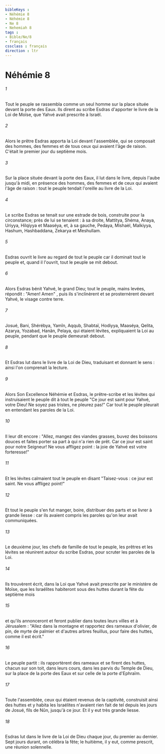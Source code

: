 ```yaml
---
bibleKeys : 
- Néhémie 8
- Néhémie 8
- Ne 8
- Nehemiah 8
tags : 
- Bible/Ne/8
- français
cssclass : français
direction : ltr
---
```


# Néhémie 8

###### 1
Tout le peuple se rassembla comme un seul homme sur la place située devant la porte des Eaux. Ils dirent au scribe Esdras d'apporter le livre de la Loi de Moïse, que Yahvé avait prescrite à Israël.
###### 2
Alors le prêtre Esdras apporta la Loi devant l'assemblée, qui se composait des hommes, des femmes et de tous ceux qui avaient l'âge de raison. C'était le premier jour du septième mois.
###### 3
Sur la place située devant la porte des Eaux, il lut dans le livre, depuis l'aube jusqu'à midi, en présence des hommes, des femmes et de ceux qui avaient l'âge de raison : tout le peuple tendait l'oreille au livre de la Loi.
###### 4
Le scribe Esdras se tenait sur une estrade de bois, construite pour la circonstance; près de lui se tenaient : à sa droite, Mattitya, Shéma, Anaya, Uriyya, Hilqiyya et Maaséya, et, à sa gauche, Pedaya, Mishaèl, Malkiyya, Hashum, Hashbaddana, Zekarya et Meshullam.
###### 5
Esdras ouvrit le livre au regard de tout le peuple car il dominait tout le peuple et, quand il l'ouvrit, tout le peuple se mit debout.
###### 6
Alors Esdras bénit Yahvé, le grand Dieu; tout le peuple, mains levées, répondit : "Amen! Amen" , puis ils s'inclinèrent et se prosternèrent devant Yahvé, le visage contre terre.
###### 7
Josué, Bani, Shérébya, Yamîn, Aqqub, Shabtaï, Hodiyya, Maaséya, Qelita, Azarya, Yozabad, Hanân, Pelaya, qui étaient lévites, expliquaient la Loi au peuple, pendant que le peuple demeurait debout. 
###### 8
Et Esdras lut dans le livre de la Loi de Dieu, traduisant et donnant le sens : ainsi l'on comprenait la lecture.
###### 9
Alors Son Excellence Néhémie et Esdras, le prêtre-scribe et les lévites qui instruisaient le peuple dit à tout le peuple "Ce jour est saint pour Yahvé, votre Dieu! Ne soyez pas tristes, ne pleurez pas!" Car tout le peuple pleurait en entendant les paroles de la Loi.
###### 10
Il leur dit encore : "Allez, mangez des viandes grasses, buvez des boissons douces et faites porter sa part à qui n'a rien de prêt. Car ce jour est saint pour notre Seigneur! Ne vous affligez point : la joie de Yahvé est votre forteresse!"
###### 11
Et les lévites calmaient tout le peuple en disant "Taisez-vous : ce jour est saint. Ne vous affligez point!"
###### 12
Et tout le peuple s'en fut manger, boire, distribuer des parts et se livrer à grande liesse : car ils avaient compris les paroles qu'on leur avait communiquées.
###### 13
Le deuxième jour, les chefs de famille de tout le peuple, les prêtres et les lévites se réunirent autour du scribe Esdras, pour scruter les paroles de la Loi.
###### 14
Ils trouvèrent écrit, dans la Loi que Yahvé avait prescrite par le ministère de Moïse, que les Israélites habiteront sous des huttes durant la fête du septième mois
###### 15
et qu'ils annonceront et feront publier dans toutes leurs villes et à Jérusalem : "Allez dans la montagne et rapportez des rameaux d'olivier, de pin, de myrte de palmier et d'autres arbres feuillus, pour faire des huttes, comme il est écrit."
###### 16
Le peuple partit : ils rapportèrent des rameaux et se firent des huttes, chacun sur son toit, dans leurs cours, dans les parvis du Temple de Dieu, sur la place de la porte des Eaux et sur celle de la porte d'Ephraïm.
###### 17
Toute l'assemblée, ceux qui étaient revenus de la captivité, construisit ainsi des huttes et y habita les Israélites n'avaient rien fait de tel depuis les jours de Josué, fils de Nûn, jusqu'à ce jour. Et il y eut très grande liesse.
###### 18
Esdras lut dans le livre de la Loi de Dieu chaque jour, du premier au dernier. Sept jours durant, on célébra la fête; le huitième, il y eut, comme prescrit, une réunion solennelle.
